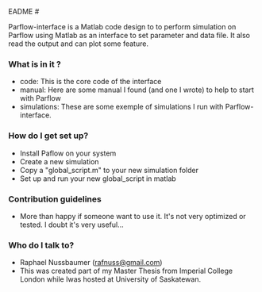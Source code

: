 EADME #

Parflow-interface is a Matlab code design to to perform simulation on Parflow using Matlab as an interface to set parameter and data file. It also read the output and can plot some feature.

### What is in it ? ###

* code: This is the core code of the interface
* manual: Here are some manual I found (and one I wrote) to help to start with Parflow
* simulations: These are some exemple of simulations I run with Parflow-interface.

### How do I get set up? ###

* Install Paflow on your system
* Create a new simulation
* Copy a "global_script.m" to your new simulation folder
* Set up and run your new global_script in matlab

### Contribution guidelines ###

* More than happy if someone want to use it. It's not very optimized or tested. I doubt it's very useful...

### Who do I talk to? ###

* Raphael Nussbaumer (rafnuss@gmail.com)
* This was created part of my Master Thesis from Imperial College London while Iwas hosted at University of Saskatewan.

